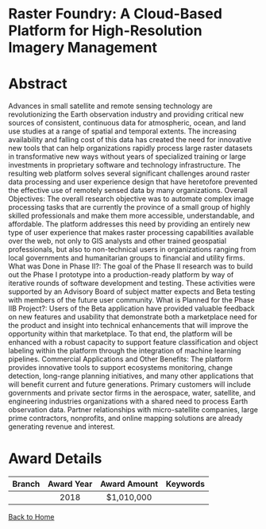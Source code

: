 
Raster Foundry: A Cloud-Based Platform for High-Resolution Imagery Management
=============================================================================

# Abstract


Advances in small satellite and remote sensing technology are revolutionizing the Earth observation industry and providing critical new sources of consistent, continuous data for atmospheric, ocean, and land use studies at a range of spatial and temporal extents. The increasing availability and falling cost of this data has created the need for innovative new tools that can help organizations rapidly process large raster datasets in transformative new ways without years of specialized training or large investments in proprietary software and technology infrastructure. The resulting web platform solves several significant challenges around raster data processing and user experience design that have heretofore prevented the effective use of remotely sensed data by many organizations. Overall Objectives: The overall research objective was to automate complex image processing tasks that are currently the province of a small group of highly skilled professionals and make them more accessible, understandable, and affordable. The platform addresses this need by providing an entirely new type of user experience that makes raster processing capabilities available over the web, not only to GIS analysts and other trained geospatial professionals, but also to non-technical users in organizations ranging from local governments and humanitarian groups to financial and utility firms. What was Done in Phase II?: The goal of the Phase II research was to build out the Phase I prototype into a production-ready platform by way of iterative rounds of software development and testing. These activities were supported by an Advisory Board of subject matter expects and Beta testing with members of the future user community. What is Planned for the Phase IIB Project?: Users of the Beta application have provided valuable feedback on new features and usability that demonstrate both a marketplace need for the product and insight into technical enhancements that will improve the opportunity within that marketplace. To that end, the platform will be enhanced with a robust capacity to support feature classification and object labeling within the platform through the integration of machine learning pipelines. Commercial Applications and Other Benefits: The platform provides innovative tools to support ecosystems monitoring, change detection, long-range planning initiatives, and many other applications that will benefit current and future generations. Primary customers will include governments and private sector firms in the aerospace, water, satellite, and engineering industries organizations with a shared need to process Earth observation data. Partner relationships with micro-satellite companies, large prime contractors, nonprofits, and online mapping solutions are already generating revenue and interest.  

# Award Details

|Branch|Award Year|Award Amount|Keywords|
| :---: | :---: | :---: | :---: |
||2018|$1,010,000||
  
  


[Back to Home](https://github.com/chrischow/dod_sbir_awards/CC/#733)